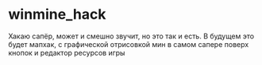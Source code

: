 # winmine_hack

Хакаю сапёр, может и смешно звучит, но это так и есть.
В будущем это будет мапхак, с графической отрисовкой мин в самом сапере поверх кнопок и редактор ресурсов игры
